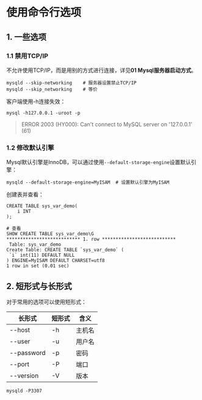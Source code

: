 # 使用命令行选项

## 1. 一些选项

### 1.1 禁用TCP/IP

不允许使用TCP/IP，而是用别的方式进行连接，详见**01 Mysql服务器启动方式**。

```shell
mysqld --skip-networking	# 服务器设置禁止TCP/IP
mysqld --skip_networking	# 等价
```

客户端使用-h连接失效：

```shell
mysql -h127.0.0.1 -uroot -p
```

> ERROR 2003 (HY000): Can't connect to MySQL server on '127.0.0.1' (61)

### 1.2 修改默认引擎

Mysql默认引擎是InnoDB，可以通过使用`--default-storage-engine`设置默认引擎：

```shell
mysqld --default-storage-engine=MyISAM	# 设置默认引擎为MyISAM
```

创建表并查看：

```mysql
CREATE TABLE sys_var_demo(
	i INT
);

# 查看
SHOW CREATE TABLE sys_var_demo\G
*************************** 1. row ***************************
 Table: sys_var_demo
Create Table: CREATE TABLE `sys_var_demo` (
 `i` int(11) DEFAULT NULL
) ENGINE=MyISAM DEFAULT CHARSET=utf8
1 row in set (0.01 sec)
```

## 2. 短形式与长形式

对于常用的选项可以使用短形式：

| 长形式     | 短形式 | 含义   |
| ---------- | ------ | ------ |
| --host     | -h     | 主机名 |
| --user     | -u     | 用户名 |
| --password | -p     | 密码   |
| --port     | -P     | 端口   |
| --version  | -V     | 版本   |

```shell
mysqld -P3307
```



